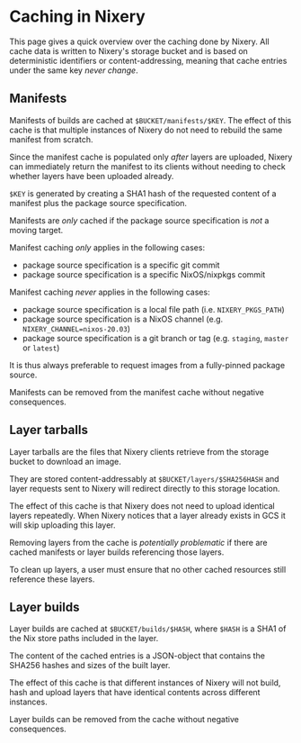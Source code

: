 # Caching in Nixery

This page gives a quick overview over the caching done by Nixery. All cache data
is written to Nixery's storage bucket and is based on deterministic identifiers
or content-addressing, meaning that cache entries under the same key *never
change*.

## Manifests

Manifests of builds are cached at `$BUCKET/manifests/$KEY`. The effect of this
cache is that multiple instances of Nixery do not need to rebuild the same
manifest from scratch.

Since the manifest cache is populated only *after* layers are uploaded, Nixery
can immediately return the manifest to its clients without needing to check
whether layers have been uploaded already.

`$KEY` is generated by creating a SHA1 hash of the requested content of a
manifest plus the package source specification.

Manifests are *only* cached if the package source specification is *not* a
moving target.

Manifest caching *only* applies in the following cases:

* package source specification is a specific git commit
* package source specification is a specific NixOS/nixpkgs commit

Manifest caching *never* applies in the following cases:

* package source specification is a local file path (i.e. `NIXERY_PKGS_PATH`)
* package source specification is a NixOS channel (e.g. `NIXERY_CHANNEL=nixos-20.03`)
* package source specification is a git branch or tag (e.g. `staging`, `master` or `latest`)

It is thus always preferable to request images from a fully-pinned package
source.

Manifests can be removed from the manifest cache without negative consequences.

## Layer tarballs

Layer tarballs are the files that Nixery clients retrieve from the storage
bucket to download an image.

They are stored content-addressably at `$BUCKET/layers/$SHA256HASH` and layer
requests sent to Nixery will redirect directly to this storage location.

The effect of this cache is that Nixery does not need to upload identical layers
repeatedly. When Nixery notices that a layer already exists in GCS it will skip
uploading this layer.

Removing layers from the cache is *potentially problematic* if there are cached
manifests or layer builds referencing those layers.

To clean up layers, a user must ensure that no other cached resources still
reference these layers.

## Layer builds

Layer builds are cached at `$BUCKET/builds/$HASH`, where `$HASH` is a SHA1 of
the Nix store paths included in the layer.

The content of the cached entries is a JSON-object that contains the SHA256
hashes and sizes of the built layer.

The effect of this cache is that different instances of Nixery will not build,
hash and upload layers that have identical contents across different instances.

Layer builds can be removed from the cache without negative consequences.
